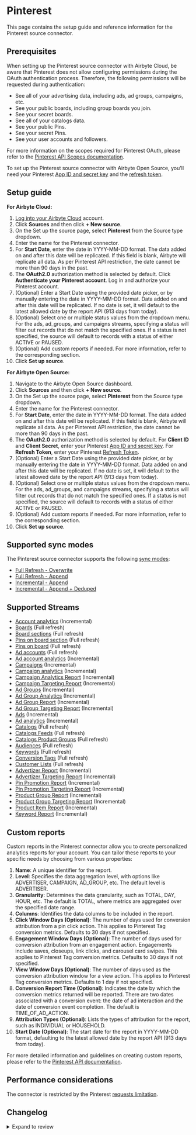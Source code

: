 # Pinterest

This page contains the setup guide and reference information for the Pinterest source connector.

## Prerequisites

<!-- env:cloud -->

When setting up the Pinterest source connector with Airbyte Cloud, be aware that Pinterest does not
allow configuring permissions during the OAuth authentication process. Therefore, the following
permissions will be requested during authentication:

- See all of your advertising data, including ads, ad groups, campaigns, etc.
- See your public boards, including group boards you join.
- See your secret boards.
- See all of your catalogs data.
- See your public Pins.
- See your secret Pins.
- See your user accounts and followers.

For more information on the scopes required for Pinterest OAuth, please refer to the
[Pinterest API Scopes documentation](https://developers.pinterest.com/docs/getting-started/scopes/#Read%20scopes).

<!-- /env:cloud -->

<!-- env:oss -->

To set up the Pinterest source connector with Airbyte Open Source, you'll need your Pinterest
[App ID and secret key](https://developers.pinterest.com/docs/getting-started/set-up-app/) and the
[refresh token](https://developers.pinterest.com/docs/getting-started/authentication/#Refreshing%20an%20access%20token).

<!-- /env:oss -->

## Setup guide

<!-- env:cloud -->

**For Airbyte Cloud:**

1. [Log into your Airbyte Cloud](https://cloud.airbyte.com/workspaces) account.
2. Click **Sources** and then click **+ New source**.
3. On the Set up the source page, select **Pinterest** from the Source type dropdown.
4. Enter the name for the Pinterest connector.
5. For **Start Date**, enter the date in YYYY-MM-DD format. The data added on and after this date
   will be replicated. If this field is blank, Airbyte will replicate all data. As per Pinterest API
   restriction, the date cannot be more than 90 days in the past.
6. The **OAuth2.0** authorization method is selected by default. Click **Authenticate your Pinterest
   account**. Log in and authorize your Pinterest account.
7. (Optional) Enter a Start Date using the provided date picker, or by manually entering the date in
   YYYY-MM-DD format. Data added on and after this date will be replicated. If no date is set, it
   will default to the latest allowed date by the report API (913 days from today).
8. (Optional) Select one or multiple status values from the dropdown menu. For the ads, ad_groups,
   and campaigns streams, specifying a status will filter out records that do not match the
   specified ones. If a status is not specified, the source will default to records with a status of
   either ACTIVE or PAUSED.
9. (Optional) Add custom reports if needed. For more information, refer to the corresponding
   section.
10. Click **Set up source**.
<!-- /env:cloud -->

<!-- env:oss -->

**For Airbyte Open Source:**

1. Navigate to the Airbyte Open Source dashboard.
2. Click **Sources** and then click **+ New source**.
3. On the Set up the source page, select **Pinterest** from the Source type dropdown.
4. Enter the name for the Pinterest connector.
5. For **Start Date**, enter the date in YYYY-MM-DD format. The data added on and after this date
   will be replicated. If this field is blank, Airbyte will replicate all data. As per Pinterest API
   restriction, the date cannot be more than 90 days in the past.
6. The **OAuth2.0** authorization method is selected by default. For **Client ID** and **Client
   Secret**, enter your Pinterest
   [App ID and secret key](https://developers.pinterest.com/docs/getting-started/set-up-app/). For
   **Refresh Token**, enter your Pinterest
   [Refresh Token](https://developers.pinterest.com/docs/getting-started/authentication/#Refreshing%20an%20access%20token).
7. (Optional) Enter a Start Date using the provided date picker, or by manually entering the date in
   YYYY-MM-DD format. Data added on and after this date will be replicated. If no date is set, it
   will default to the latest allowed date by the report API (913 days from today).
8. (Optional) Select one or multiple status values from the dropdown menu. For the ads, ad_groups,
   and campaigns streams, specifying a status will filter out records that do not match the
   specified ones. If a status is not specified, the source will default to records with a status of
   either ACTIVE or PAUSED.
9. (Optional) Add custom reports if needed. For more information, refer to the corresponding
   section.
10. Click **Set up source**.
<!-- /env:oss -->

## Supported sync modes

The Pinterest source connector supports the following
[sync modes](https://docs.airbyte.com/cloud/core-concepts#connection-sync-modes):

- [Full Refresh - Overwrite](https://docs.airbyte.com/understanding-airbyte/connections/full-refresh-overwrite/)
- [Full Refresh - Append](https://docs.airbyte.com/understanding-airbyte/connections/full-refresh-append)
- [Incremental - Append](https://docs.airbyte.com/understanding-airbyte/connections/incremental-append)
- [Incremental - Append + Deduped](https://docs.airbyte.com/understanding-airbyte/connections/incremental-append-deduped)

## Supported Streams

- [Account analytics](https://developers.pinterest.com/docs/api/v5/#operation/user_account/analytics)
  \(Incremental\)
- [Boards](https://developers.pinterest.com/docs/api/v5/#operation/boards/list) \(Full refresh\)
- [Board sections](https://developers.pinterest.com/docs/api/v5/#operation/board_sections/list)
  \(Full refresh\)
- [Pins on board section](https://developers.pinterest.com/docs/api/v5/#operation/board_sections/list_pins)
  \(Full refresh\)
- [Pins on board](https://developers.pinterest.com/docs/api/v5/#operation/boards/list_pins) \(Full
  refresh\)
- [Ad accounts](https://developers.pinterest.com/docs/api/v5/#operation/ad_accounts/list) \(Full
  refresh\)
- [Ad account analytics](https://developers.pinterest.com/docs/api/v5/#operation/ad_account/analytics)
  \(Incremental\)
- [Campaigns](https://developers.pinterest.com/docs/api/v5/#operation/campaigns/list)
  \(Incremental\)
- [Campaign analytics](https://developers.pinterest.com/docs/api/v5/#operation/campaigns/list)
  \(Incremental\)
- [Campaign Analytics Report](https://developers.pinterest.com/docs/api/v5/#operation/analytics/create_report)
  \(Incremental\)
- [Campaign Targeting Report](https://developers.pinterest.com/docs/api/v5/#operation/analytics/create_report)
  \(Incremental\)
- [Ad Groups](https://developers.pinterest.com/docs/api/v5/#operation/ad_groups/list)
  \(Incremental\)
- [Ad Group Analytics](https://developers.pinterest.com/docs/api/v5/#operation/ad_groups/analytics)
  \(Incremental\)
- [Ad Group Report](https://developers.pinterest.com/docs/api/v5/#operation/ad_groups/analytics)
  \(Incremental\)
- [Ad Group Targeting Report](https://developers.pinterest.com/docs/api/v5/#operation/ad_groups/analytics)
  \(Incremental\)
- [Ads](https://developers.pinterest.com/docs/api/v5/#operation/ads/list) \(Incremental\)
- [Ad analytics](https://developers.pinterest.com/docs/api/v5/#operation/ads/analytics)
  \(Incremental\)
- [Catalogs](https://developers.pinterest.com/docs/api/v5/#operation/catalogs/list) \(Full refresh\)
- [Catalogs Feeds](https://developers.pinterest.com/docs/api/v5/#operation/feeds/list) \(Full
  refresh\)
- [Catalogs Product Groups](https://developers.pinterest.com/docs/api/v5/#operation/catalogs_product_groups/list)
  \(Full refresh\)
- [Audiences](https://developers.pinterest.com/docs/api/v5/#operation/audiences/list) \(Full
  refresh\)
- [Keywords](https://developers.pinterest.com/docs/api/v5/#operation/keywords/get) \(Full refresh\)
- [Conversion Tags](https://developers.pinterest.com/docs/api/v5/#operation/conversion_tags/list)
  \(Full refresh\)
- [Customer Lists](https://developers.pinterest.com/docs/api/v5/#tag/customer_lists) \(Full
  refresh\)
- [Advertizer Report](https://developers.pinterest.com/docs/api/v5/#operation/analytics/create_report)
  \(Incremental\)
- [Advertizer Targeting Report](https://developers.pinterest.com/docs/api/v5/#operation/analytics/create_report)
  \(Incremental\)
- [Pin Promotion Report](https://developers.pinterest.com/docs/api/v5/#operation/analytics/create_report)
  \(Incremental\)
- [Pin Promotion Targeting Report](https://developers.pinterest.com/docs/api/v5/#operation/analytics/create_report)
  \(Incremental\)
- [Product Group Report](https://developers.pinterest.com/docs/api/v5/#operation/analytics/create_report)
  \(Incremental\)
- [Product Group Targeting Report](https://developers.pinterest.com/docs/api/v5/#operation/analytics/create_report)
  \(Incremental\)
- [Product Item Report](https://developers.pinterest.com/docs/api/v5/#operation/analytics/create_report)
  \(Incremental\)
- [Keyword Report](https://developers.pinterest.com/docs/api/v5/#operation/analytics/create_report)
  \(Incremental\)

## Custom reports

Custom reports in the Pinterest connector allow you to create personalized analytics reports for
your account. You can tailor these reports to your specific needs by choosing from various
properties:

1. **Name**: A unique identifier for the report.
2. **Level**: Specifies the data aggregation level, with options like ADVERTISER, CAMPAIGN,
   AD_GROUP, etc. The default level is ADVERTISER.
3. **Granularity**: Determines the data granularity, such as TOTAL, DAY, HOUR, etc. The default is
   TOTAL, where metrics are aggregated over the specified date range.
4. **Columns**: Identifies the data columns to be included in the report.
5. **Click Window Days (Optional)**: The number of days used for conversion attribution from a pin
   click action. This applies to Pinterest Tag conversion metrics. Defaults to 30 days if not
   specified.
6. **Engagement Window Days (Optional)**: The number of days used for conversion attribution from an
   engagement action. Engagements include saves, closeups, link clicks, and carousel card swipes.
   This applies to Pinterest Tag conversion metrics. Defaults to 30 days if not specified.
7. **View Window Days (Optional)**: The number of days used as the conversion attribution window for
   a view action. This applies to Pinterest Tag conversion metrics. Defaults to 1 day if not
   specified.
8. **Conversion Report Time (Optional)**: Indicates the date by which the conversion metrics
   returned will be reported. There are two dates associated with a conversion event: the date of ad
   interaction and the date of conversion event completion. The default is TIME_OF_AD_ACTION.
9. **Attribution Types (Optional)**: Lists the types of attribution for the report, such as
   INDIVIDUAL or HOUSEHOLD.
10. **Start Date (Optional)**: The start date for the report in YYYY-MM-DD format, defaulting to the
    latest allowed date by the report API (913 days from today).

For more detailed information and guidelines on creating custom reports, please refer to the
[Pinterest API documentation](https://developers.pinterest.com/docs/api/v5/#operation/analytics/create_report).

## Performance considerations

The connector is restricted by the Pinterest
[requests limitation](https://developers.pinterest.com/docs/reference/ratelimits/).

## Changelog

<details>
  <summary>Expand to review</summary>

| Version | Date       | Pull Request                                             | Subject                                                                                                                                                                                                                                                                                                                                                                                                                                                 |
|:--------|:-----------|:---------------------------------------------------------|:--------------------------------------------------------------------------------------------------------------------------------------------------------------------------------------------------------------------------------------------------------------------------------------------------------------------------------------------------------------------------------------------------------------------------------------------------------|
| 2.0.21 | 2024-10-19 | [47074](https://github.com/airbytehq/airbyte/pull/47074) | Update dependencies |
| 2.0.20 | 2024-10-12 | [46815](https://github.com/airbytehq/airbyte/pull/46815) | Update dependencies |
| 2.0.19 | 2024-10-05 | [46482](https://github.com/airbytehq/airbyte/pull/46482) | Update dependencies |
| 2.0.18 | 2024-09-28 | [46104](https://github.com/airbytehq/airbyte/pull/46104) | Update dependencies |
| 2.0.17 | 2024-09-21 | [45838](https://github.com/airbytehq/airbyte/pull/45838) | Update dependencies |
| 2.0.16 | 2024-09-14 | [45566](https://github.com/airbytehq/airbyte/pull/45566) | Update dependencies |
| 2.0.15 | 2024-09-07 | [45283](https://github.com/airbytehq/airbyte/pull/45283) | Update dependencies |
| 2.0.14 | 2024-08-31 | [45060](https://github.com/airbytehq/airbyte/pull/45060) | Update dependencies |
| 2.0.13 | 2024-08-24 | [44752](https://github.com/airbytehq/airbyte/pull/44752) | Update dependencies |
| 2.0.12 | 2024-08-17 | [44346](https://github.com/airbytehq/airbyte/pull/44346) | Update dependencies |
| 2.0.11 | 2024-08-12 | [43838](https://github.com/airbytehq/airbyte/pull/43838) | Update dependencies |
| 2.0.10 | 2024-08-10 | [43642](https://github.com/airbytehq/airbyte/pull/43642) | Update dependencies |
| 2.0.9 | 2024-08-03 | [43280](https://github.com/airbytehq/airbyte/pull/43280) | Update dependencies |
| 2.0.8 | 2024-07-30 | [39559](https://github.com/airbytehq/airbyte/pull/39559) | Ensure config_error when state has improper format and update CDK version |
| 2.0.7 | 2024-07-27 | [42603](https://github.com/airbytehq/airbyte/pull/42603) | Update dependencies |
| 2.0.6 | 2024-07-20 | [42343](https://github.com/airbytehq/airbyte/pull/42343) | Update dependencies |
| 2.0.5 | 2024-07-13 | [41765](https://github.com/airbytehq/airbyte/pull/41765) | Update dependencies |
| 2.0.4 | 2024-07-10 | [41449](https://github.com/airbytehq/airbyte/pull/41449) | Update dependencies |
| 2.0.3 | 2024-07-06 | [39972](https://github.com/airbytehq/airbyte/pull/39972) | Update dependencies |
| 2.0.2 | 2024-06-10 | [39367](https://github.com/airbytehq/airbyte/pull/39367) | Fix type error when start date was not provided |
| 2.0.1 | 2024-06-04 | [39037](https://github.com/airbytehq/airbyte/pull/39037) | [autopull] Upgrade base image to v1.2.1 |
| 2.0.0 | 2024-05-20 | [37698](https://github.com/airbytehq/airbyte/pull/37698) | Migrate to low-code |
| 1.3.3 | 2024-04-24 | [36655](https://github.com/airbytehq/airbyte/pull/36655) | Schema descriptions and CDK 0.80.0 |
| 1.3.2 | 2024-04-08 | [36912](https://github.com/airbytehq/airbyte/pull/36912) | Fix icon |
| 1.3.1 | 2024-04-03 | [36806](https://github.com/airbytehq/airbyte/pull/36806) | Update airbyte-cdk count bug to emit recordCount as float |
| 1.3.0 | 2024-03-19 | [36267](https://github.com/airbytehq/airbyte/pull/36267) | Pin airbyte-cdk version to `^0` |
| 1.2.0 | 2024-02-20 | [35465](https://github.com/airbytehq/airbyte/pull/35465) | Per-error reporting and continue sync on stream failures |
| 1.1.1 | 2024-02-12 | [35159](https://github.com/airbytehq/airbyte/pull/35159) | Manage dependencies with Poetry. |
| 1.1.0 | 2023-11-22 | [32747](https://github.com/airbytehq/airbyte/pull/32747) | Update docs and spec. Add missing `placement_traffic_type` field to AdGroups stream |
| 1.0.0 | 2023-11-16 | [32595](https://github.com/airbytehq/airbyte/pull/32595) | Add airbyte_type: timestamp_without_timezone to date-time fields across all streams. Rename `Advertizer*` streams to `Advertiser*` |
| 0.8.2 | 2023-11-20 | [32672](https://github.com/airbytehq/airbyte/pull/32672) | Fix backoff waiting time |
| 0.8.1 | 2023-11-16 | [32601](https://github.com/airbytehq/airbyte/pull/32601) | added ability to create custom reports |
| 0.8.0 | 2023-11-16 | [32592](https://github.com/airbytehq/airbyte/pull/32592) | Make start_date optional; add suggested streams; add missing fields |
| 0.7.2 | 2023-11-08 | [32299](https://github.com/airbytehq/airbyte/pull/32299) | added default `AvailabilityStrategy`, fixed bug which cases duplicated requests, added new streams: Catalogs, CatalogsFeeds, CatalogsProductGroups, Audiences, Keywords, ConversionTags, CustomerLists, CampaignTargetingReport, AdvertizerReport, AdvertizerTargetingReport, AdGroupReport, AdGroupTargetingReport, PinPromotionReport, PinPromotionTargetingReport, ProductGroupReport, ProductGroupTargetingReport, ProductItemReport, KeywordReport |
| 0.7.1 | 2023-11-01 | [32078](https://github.com/airbytehq/airbyte/pull/32078) | handle non json response |
| 0.7.0 | 2023-10-25 | [31876](https://github.com/airbytehq/airbyte/pull/31876) | Migrated to base image, removed token based authentication mthod becuase access_token is valid for 1 day only |
| 0.6.0 | 2023-07-25 | [28672](https://github.com/airbytehq/airbyte/pull/28672) | Add report stream for `CAMPAIGN` level |
| 0.5.3 | 2023-07-05 | [27964](https://github.com/airbytehq/airbyte/pull/27964) | Add `id` field to `owner` field in `ad_accounts` stream |
| 0.5.2 | 2023-06-02 | [26949](https://github.com/airbytehq/airbyte/pull/26949) | Update `BoardPins` stream with `note` property |
| 0.5.1 | 2023-05-11 | [25984](https://github.com/airbytehq/airbyte/pull/25984) | Add pattern for start_date |
| 0.5.0 | 2023-05-17 | [26188](https://github.com/airbytehq/airbyte/pull/26188) | Add `product_tags` field to the `BoardPins` stream |
| 0.4.0 | 2023-05-16 | [26112](https://github.com/airbytehq/airbyte/pull/26112) | Add `is_standard` field to the `BoardPins` stream |
| 0.3.0 | 2023-05-09 | [25915](https://github.com/airbytehq/airbyte/pull/25915) | Add `creative_type` field to the `BoardPins` stream |
| 0.2.6 | 2023-04-26 | [25548](https://github.com/airbytehq/airbyte/pull/25548) | Fix `format` issue for `boards` stream schema for fields with `date-time` |
| 0.2.5 | 2023-04-19 | [0](https://github.com/airbytehq/airbyte/pull/0) | Update `AMOUNT_OF_DAYS_ALLOWED_FOR_LOOKUP` to 89 days |
| 0.2.4 | 2023-02-25 | [23457](https://github.com/airbytehq/airbyte/pull/23457) | Add missing columns for analytics streams for pinterest source |
| 0.2.3 | 2023-03-01 | [23649](https://github.com/airbytehq/airbyte/pull/23649) | Fix for `HTTP - 400 Bad Request` when requesting data >= 90 days |
| 0.2.2 | 2023-01-27 | [22020](https://github.com/airbytehq/airbyte/pull/22020) | Set `AvailabilityStrategy` for streams explicitly to `None` |
| 0.2.1 | 2022-12-15 | [20532](https://github.com/airbytehq/airbyte/pull/20532) | Bump CDK version |
| 0.2.0 | 2022-12-13 | [20242](https://github.com/airbytehq/airbyte/pull/20242) | Add data-type normalization up to the schemas declared |
| 0.1.9 | 2022-09-06 | [15074](https://github.com/airbytehq/airbyte/pull/15074) | Add filter based on statuses |
| 0.1.8 | 2022-10-21 | [18285](https://github.com/airbytehq/airbyte/pull/18285) | Fix type of `start_date` |
| 0.1.7 | 2022-09-29 | [17387](https://github.com/airbytehq/airbyte/pull/17387) | Set `start_date` dynamically based on API restrictions. |
| 0.1.6 | 2022-09-28 | [17304](https://github.com/airbytehq/airbyte/pull/17304) | Use CDK 0.1.89 |
| 0.1.5 | 2022-09-16 | [16799](https://github.com/airbytehq/airbyte/pull/16799) | Migrate to per-stream state |
| 0.1.4 | 2022-09-06 | [16161](https://github.com/airbytehq/airbyte/pull/16161) | Add ability to handle `429 - Too Many Requests` error with respect to `Max Rate Limit Exceeded Error` |
| 0.1.3 | 2022-09-02 | [16271](https://github.com/airbytehq/airbyte/pull/16271) | Add support of `OAuth2.0` authentication method |
| 0.1.2 | 2021-12-22 | [10223](https://github.com/airbytehq/airbyte/pull/10223) | Fix naming of `AD_ID` and `AD_ACCOUNT_ID` fields |
| 0.1.1 | 2021-12-22 | [9043](https://github.com/airbytehq/airbyte/pull/9043) | Update connector fields title/description |
| 0.1.0 | 2021-10-29 | [7493](https://github.com/airbytehq/airbyte/pull/7493) | Release Pinterest CDK Connector |
</details>
